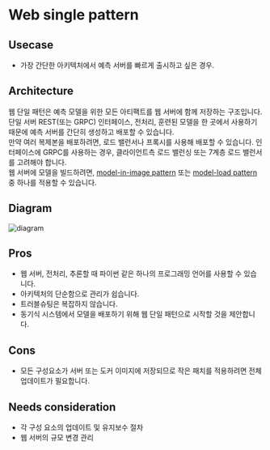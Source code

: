 # Web single pattern

## Usecase
- 가장 간단한 아키텍처에서 예측 서버를 빠르게 출시하고 싶은 경우.

## Architecture
웹 단일 패턴은 예측 모델을 위한 모든 아티팩트를 웹 서버에 함께 저장하는 구조입니다. 단일 서버 REST(또는 GRPC) 인터페이스, 전처리, 훈련된 모델을 한 곳에서 사용하기 때문에 예측 서버를 간단히 생성하고 배포할 수 있습니다.<br>
만약 여러 복제본을 배포하려면, 로드 밸런서나 프록시를 사용해 배포할 수 있습니다. 인터페이스에 GRPC를 사용하는 경우, 클라이언트측 로드 밸런싱 또는 7계층 로드 밸런서를 고려해야 합니다. <br>
웹 서버에 모델을 빌드하려면, [model-in-image pattern](./../../Operation-patterns/Model-in-image-pattern/design_kr.md) 또는 [model-load pattern](./../../Operation-patterns/Model-load-pattern/design_kr.md) 중 하나를 적용할 수 있습니다.


## Diagram
![diagram](diagram.png)

## Pros
- 웹 서버, 전처리, 추론할 때 파이썬 같은 하나의 프로그래밍 언어를 사용할 수 있습니다.
- 아키텍처의 단순함으로 관리가 쉽습니다.
- 트러블슈팅은 복잡하지 않습니다.
- 동기식 시스템에서 모델을 배포하기 위해 웹 단일 패턴으로 시작할 것을 제안합니다.

## Cons
- 모든 구성요소가 서버 또는 도커 이미지에 저장되므로 작은 패치를 적용하려면 전체 업데이트가 필요합니다.

## Needs consideration
- 각 구성 요소의 업데이트 및 유지보수 절차
- 웹 서버의 규모 변경 관리